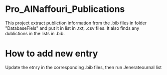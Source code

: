 # Pro_AlNaffouri_Publications
This project extract publiction information from the .bib files in folder "DatabaseFiels" and put it in list in .txt, .csv files. It also finds any dublictions in the lists in .bib.

# How to add new entry
Update the etnry in the corresponding .bib files, then run Jenerateournal list
